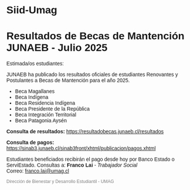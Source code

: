 # Siid-Umag
<!DOCTYPE html>
<html lang="es">
<head>
  <meta charset="UTF-8" />
  <meta name="viewport" content="width=device-width, initial-scale=1.0"/>
  <title>SID UMAG - Resultados Becas</title>
</head>
<body style="font-family: Arial; margin: 30px;">
  <h1>Resultados de Becas de Mantención JUNAEB - Julio 2025</h1>
  <p>Estimada/os estudiantes:</p>
  <p>JUNAEB ha publicado los resultados oficiales de estudiantes Renovantes y Postulantes a Becas de Mantención para el año 2025.</p>

  <ul>
    <li>Beca Magallanes</li>
    <li>Beca Indígena</li>
    <li>Beca Residencia Indígena</li>
    <li>Beca Presidente de la República</li>
    <li>Beca Integración Territorial</li>
    <li>Beca Patagonia Aysén</li>
  </ul>

  <p><strong>Consulta de resultados:</strong>  
  <a href="https://resultadobecas.junaeb.cl/resultados" target="_blank">https://resultadobecas.junaeb.cl/resultados</a></p>

  <p><strong>Consulta de pagos:</strong>  
  <a href="https://sinab3.junaeb.cl/sinab3front/xhtml/publicacion/pagos.xhtml" target="_blank">https://sinab3.junaeb.cl/sinab3front/xhtml/publicacion/pagos.xhtml</a></p>

  <p>Estudiantes beneficiados recibirán el pago desde hoy por Banco Estado o ServiEstado. Consultas a:  
  <strong>Franco Lai</strong> - <em>Trabajador Social</em><br>
  Correo: <a href="mailto:franco.lai@umag.cl">franco.lai@umag.cl</a></p>

  <p style="font-size: 12px; color: gray;">Dirección de Bienestar y Desarrollo Estudiantil - UMAG</p>
</body>
</html>
